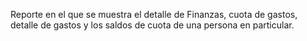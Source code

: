 Reporte en el que se muestra el detalle de Finanzas, cuota de gastos, detalle de gastos y los saldos de cuota de una persona en particular.
